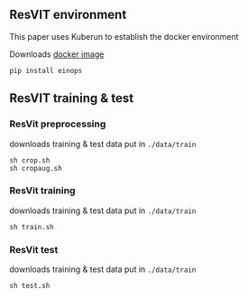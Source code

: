 ## ResVIT environment

This paper uses Kuberun to establish the docker environment

Downloads [docker image](https://hub.docker.com/layers/moeaidb/aigo/cu11.1-dnn8.0.5-gpu-pytorch-20.12/images/sha256-d8e407d9e7c4d80434c2957de892f127761dee0be1406c79150f96ef3bdc14b1?context=explore)
```
pip install einops
```


## ResVIT training & test
### ResVit preprocessing
downloads training & test data put in ```./data/train```
```
sh crop.sh
sh cropaug.sh
```
### ResVit training
downloads training & test data put in ```./data/train```
```
sh train.sh
```
### ResVit test
downloads training & test data put in ```./data/train```
```
sh test.sh
```
